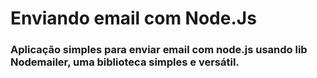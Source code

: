 # Enviando email com Node.Js

### Aplicação simples para enviar email com node.js usando lib Nodemailer, uma biblioteca simples e versátil.


